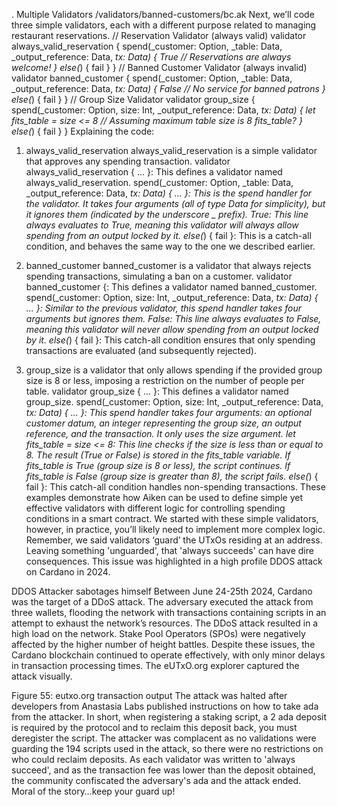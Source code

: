 . Multiple Validators
/validators/banned-customers/bc.ak
Next, we’ll code three simple validators, each with a different purpose related to managing restaurant reservations.
// Reservation Validator (always valid)
validator always_valid_reservation {
 spend(_customer: Option<Data>, _table: Data, _output_reference: Data, _tx: Data) {
   True
   // Reservations are always welcome!
 }
 else(_) {
   fail
 }
}
// Banned Customer Validator (always invalid)
validator banned_customer {
 spend(_customer: Option<Data>, _table: Data, _output_reference: Data, _tx: Data) {
   False
   // No service for banned patrons
 }
 else(_) {
   fail
 }
}
// Group Size Validator
validator group_size {
 spend(_customer: Option<Data>, size: Int, _output_reference: Data, _tx: Data) {
   let fits_table = size <= 8
   // Assuming maximum table size is 8
   fits_table?
 }
 else(_) {
   fail
 }
}
Explaining the code:
1. always_valid_reservation
 always_valid_reservation is a simple validator that approves any spending transaction.
validator always_valid_reservation { ... }: This defines a validator named always_valid_reservation.
spend(_customer: Option<Data>, _table: Data, _output_reference: Data, _tx: Data) { ... }: This is the spend handler for the validator. It takes four arguments (all of type Data for simplicity), but it ignores them (indicated by the underscore _ prefix).
True: This line always evaluates to True, meaning this validator will always allow spending from an output locked by it.
else(_) { fail }: This is a catch-all condition, and behaves the same way to the one we described earlier. 

2. banned_customer
 banned_customer is a validator that always rejects spending transactions, simulating a ban on a customer.
validator banned_customer {: This defines a validator named banned_customer.
spend(_customer: Option<Data>, size: Int, _output_reference: Data, _tx: Data) { ... }: Similar to the previous validator, this spend handler takes four arguments but ignores them.
False: This line always evaluates to False, meaning this validator will never allow spending from an output locked by it.
else(_) { fail }: This catch-all condition ensures that only spending transactions are evaluated (and subsequently rejected).
3. group_size is a validator that only allows spending if the provided group size is 8 or less, imposing a restriction on the number of people per table.
validator group_size { ... }: This defines a validator named group_size.
spend(_customer: Option<Data>, size: Int, _output_reference: Data, _tx: Data) { ... }: This spend handler takes four arguments: an optional customer datum, an integer representing the group size, an output reference, and the transaction. It only uses the size argument.
let fits_table = size <= 8: This line checks if the size is less than or equal to 8. The result (True or False) is stored in the fits_table variable.
If fits_table is True (group size is 8 or less), the script continues. If fits_table is False (group size is greater than 8), the script fails.
else(_) { fail }: This catch-all condition handles non-spending transactions.
These examples demonstrate how Aiken can be used to define simple yet effective validators with different logic for controlling spending conditions in a smart contract. We started with these simple validators, however, in practice, you’ll likely need to implement more complex logic. 
Remember, we said validators ‘guard’ the UTxOs residing at an address. Leaving something 'unguarded', that 'always succeeds' can have dire consequences. This issue was highlighted in a high profile DDOS attack on Cardano in 2024.

DDOS Attacker sabotages himself
Between June 24-25th 2024, Cardano was the target of a DDoS attack. The adversary executed the attack from three wallets, flooding the network with transactions containing scripts in an attempt to exhaust the network’s resources. The DDoS attack resulted in a high load on the network. Stake Pool Operators (SPOs) were negatively affected by the higher number of height battles. 
Despite these issues, the Cardano blockchain continued to operate effectively, with only minor delays in transaction processing times. The eUTxO.org explorer captured the attack visually.

Figure 55: eutxo.org transaction output 
The attack was halted after developers from Anastasia Labs published instructions on how to take ada from the attacker. In short, when registering a staking script, a 2 ada deposit is required by the protocol and to reclaim this deposit back, you must deregister the script. 
The attacker was complacent as no validations were guarding the 194 scripts used in the attack, so there were no restrictions on who could reclaim deposits. As each validator was written to 'always succeed', and as the transaction fee was lower than the deposit obtained, the community confiscated the adversary's ada and the attack ended. Moral of the story…keep your guard up!
